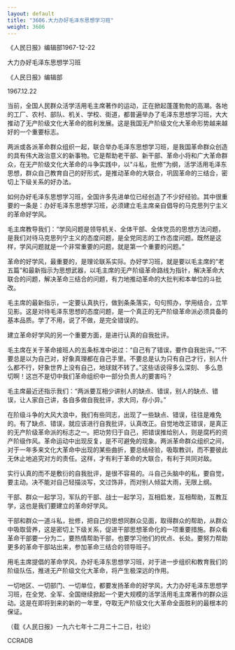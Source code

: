```yaml
---
layout: default
title: "3606.大力办好毛泽东思想学习班"
weight: 3606
---
```


《人民日报》编辑部1967-12-22

大力办好毛泽东思想学习班

《人民日报》编辑部

1967.12.22

当前，全国人民群众活学活用毛主席著作的运动，正在掀起蓬蓬勃勃的高潮。各地的工厂、农村、部队、机关、学校、街道，都普遍举办了毛泽东思想学习班，大大推动了无产阶级文化大革命的胜利发展。这是我国无产阶级文化大革命形势越来越好的一个重要标志。

两派或各派革命群众组织一起，联合举办毛泽东思想学习班，是我国革命群众创造的具有伟大政治意义的新事物。它是帮助老干部、新干部、革命小将和广大革命群众，在无产阶级文化大革命的斗争实践中，以“斗私，批修”为纲，活学活用毛泽东思想，群众自己教育自己的好形式，是推动革命的大联合，巩固革命的三结合，密切上下级关系的好办法。

如何办好毛泽东思想学习班，全国许多先进单位已经创造了不少好经验。其中很重要的一条是：办好毛泽东思想学习班，必须建立毛主席亲自倡导的马克思列宁主义的革命好学风。

毛主席教导我们：“学风问题是领导机关、全体干部、全体党员的思想方法问题，是我们对待马克思列宁主义的态度问题，是全党同志的工作态度问题。既然是这样，学风问题就是一个非常重要的问题，就是第一个重要的问题。”

革命的好学风，最重要的，是理论联系实际。办好学习班，就是要以毛主席的“老五篇”和最新指示为思想武器，以毛主席的无产阶级革命路线为指针，解决革命大联合的问题，解决革命三结合的问题，有力地推动革命的大批判和本单位的斗批改。

毛主席的最新指示，一定要认真执行，做到条条落实，句句照办，学用结合，立竿见影。这是对待毛泽东思想的态度问题，是一个真正的无产阶级革命派必须具备的基本品质。学了不用，说了不做，是完全错误的。

建立革命好学风的另一个重要方面，是进行认真的自我批评。

毛主席在关于革命接班人的五条标准中说过：“自己有了错误，要作自我批评。”“不要总是以为自己对，好象真理都在自己手里。不要总是认为只有自己才行，别人什么都不行，好象世界上没有自己，地球就不转了。”这些话说得多么深刻、 多么恳切啊！这岂不是切中我们革命组织中一部分负责人的要害吗？

毛主席最近还指示我们：“两派要互相少讲别人的缺点、错误，别人的缺点、错误，让人家自己讲，各自多做自我批评，求大同，存小异。”

在阶级斗争的大风大浪中，我们有些同志，出现了一些缺点、错误，往往是难免的。有了缺点、错误，就应该进行自我批评，认真改正。自觉地改正错误，是真正的无产阶级革命派的标志之一。把功劳归于自己，把错误推给别人，则是腐朽的资产阶级作风。革命运动中出现反复，是不可避免的现象。两派革命群众组织之间，对于一年多来文化大革命中出现的某些曲折，要总结经验，吸取教训，而不要彼此无休止地追究对方的责任。这样，才有利于革命的大联合，有利于共同对敌。

实行认真的而不是敷衍的自我批评，是很不容易的。斗自己头脑中的私，要自觉，要主动。决不能对自己轻描淡写，文过饰非，而对别人倾盆大雨，无限上纲。

干部、群众一起学习，军队的干部、战士一起学习，互相启发，互相帮助，互教互学，这也是我们要建立的革命好学风。

干部和群众一道斗私，批修，把自己的思想同群众见面，取得群众的帮助，从群众中吸取营养，这是密切上下级关系，促进干部思想革命化的一项重要措施。群众看革命干部要一分为二，要热情帮助干部，也要学习他们的优点、长处。要努力帮助更多的革命干部站出来，参加革命三结合的领导班子。

用毛主席提倡的革命学风，办好毛泽东思想学习班，对于进一步组织和教育我们的阶级队伍，推进无产阶级文化大革命，将产生极深远的作用。

一切地区、一切部门、一切单位，都要发扬革命的好学风，大力办好毛泽东思想学习班，在全党、全军、全国继续掀起一个更大规模的活学活用毛主席著作的群众运动。这是在即将到来的新的一年里，夺取无产阶级文化大革命全面胜利的最根本的保证。

（载《人民日报》一九六七年十二月二十二日，社论）

CCRADB

